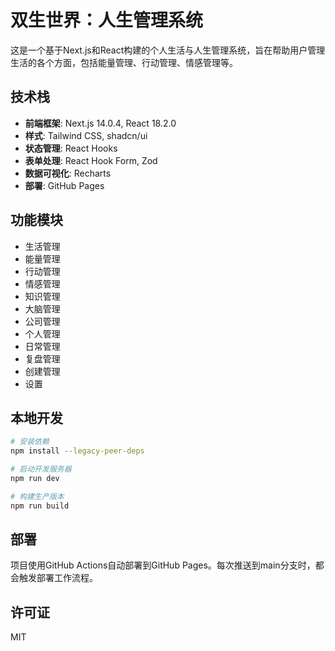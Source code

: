 # 双生世界：人生管理系统

这是一个基于Next.js和React构建的个人生活与人生管理系统，旨在帮助用户管理生活的各个方面，包括能量管理、行动管理、情感管理等。

## 技术栈

- **前端框架**: Next.js 14.0.4, React 18.2.0
- **样式**: Tailwind CSS, shadcn/ui
- **状态管理**: React Hooks
- **表单处理**: React Hook Form, Zod
- **数据可视化**: Recharts
- **部署**: GitHub Pages

## 功能模块

- 生活管理
- 能量管理
- 行动管理
- 情感管理
- 知识管理
- 大脑管理
- 公司管理
- 个人管理
- 日常管理
- 复盘管理
- 创建管理
- 设置

## 本地开发

```bash
# 安装依赖
npm install --legacy-peer-deps

# 启动开发服务器
npm run dev

# 构建生产版本
npm run build
```

## 部署

项目使用GitHub Actions自动部署到GitHub Pages。每次推送到main分支时，都会触发部署工作流程。

## 许可证

MIT 